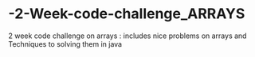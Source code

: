 # -2-Week-code-challenge_ARRAYS
2 week code challenge on arrays : includes nice problems on arrays and Techniques to solving them in java
